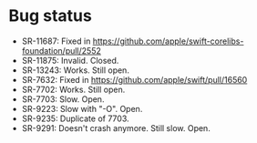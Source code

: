 # Bug status

* SR-11687: Fixed in https://github.com/apple/swift-corelibs-foundation/pull/2552
* SR-11875: Invalid. Closed.
* SR-13243: Works. Still open.
* SR-7632:  Fixed in https://github.com/apple/swift/pull/16560
* SR-7702:  Works. Still open.
* SR-7703:  Slow. Open.
* SR-9223:  Slow with "-O". Open.
* SR-9235:  Duplicate of 7703.
* SR-9291:  Doesn't crash anymore. Still slow. Open.


